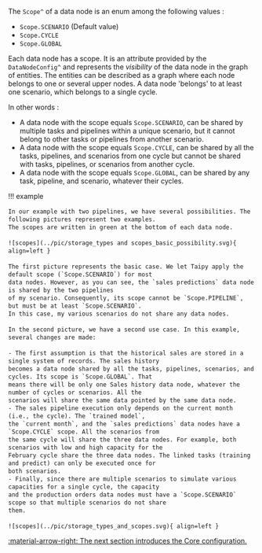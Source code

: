The `Scope^` of a data node is an enum among the following values :

- `Scope.SCENARIO` (Default value)
- `Scope.CYCLE`
- `Scope.GLOBAL`

Each data node has a scope. It is an attribute provided by the `DataNodeConfig^` and represents the _visibility_ of
the data node in the graph of entities. The entities can be described as a graph where each node belongs to one or
several upper nodes. A data node 'belongs' to at least one scenario, which belongs to a single cycle.

In other words :

- A data node with the scope equals `Scope.SCENARIO`, can be shared by multiple tasks and pipelines within a unique
scenario, but it cannot belong to other tasks or pipelines from another scenario.
- A data node with the scope equals `Scope.CYCLE`, can be shared by all the tasks, pipelines, and scenarios from one
cycle but cannot be shared with tasks, pipelines, or scenarios from another cycle.
- A data node with the scope equals `Scope.GLOBAL`, can be shared by any task, pipeline, and scenario, whatever their
cycles.

!!! example

    In our example with two pipelines, we have several possibilities. The following pictures represent two examples.
    The scopes are written in green at the bottom of each data node.

    ![scopes](../pic/storage_types and scopes_basic_possibility.svg){ align=left }

    The first picture represents the basic case. We let Taipy apply the default scope (`Scope.SCENARIO`) for most
    data nodes. However, as you can see, the `sales predictions` data node is shared by the two pipelines
    of my scenario. Consequently, its scope cannot be `Scope.PIPELINE`, but must be at least `Scope.SCENARIO`.
    In this case, my various scenarios do not share any data nodes.

    In the second picture, we have a second use case. In this example, several changes are made:

    - The first assumption is that the historical sales are stored in a single system of records. The sales history
    becomes a data node shared by all the tasks, pipelines, scenarios, and cycles. Its scope is `Scope.GLOBAL`. That
    means there will be only one Sales history data node, whatever the number of cycles or scenarios. All the
    scenarios will share the same data pointed by the same data node.
    - The sales pipeline execution only depends on the current month (i.e., the cycle). The `trained model`,
    the `current month`, and the `sales predictions` data nodes have a `Scope.CYCLE` scope. All the scenarios from
    the same cycle will share the three data nodes. For example, both scenarios with low and high capacity for the
    February cycle share the three data nodes. The linked tasks (training and predict) can only be executed once for
    both scenarios.
    - Finally, since there are multiple scenarios to simulate various capacities for a single cycle, the capacity
    and the production orders data nodes must have a `Scope.SCENARIO` scope so that multiple scenarios do not share
    them.

    ![scopes](../pic/storage_types_and_scopes.svg){ align=left }

[:material-arrow-right: The next section introduces the Core configuration.](../config/index.md)
